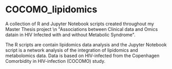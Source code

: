 # COCOMO_lipidomics

A collection of R and Jupyter Notebook scripts created throughout my Master Thesis project \n 
"Associations between Clinical data and Omics datain in HIV Infected with and without Metabolic Syndrome".

The R scripts are contain lipidomics data analysis and the Jupyter Notebook script is a network analysis of the integration of lipidomics and metabolomics data. Data is based on HIV-infected from the Copenhagen Comorbidity in HIV-infection (COCOMO) study. 
